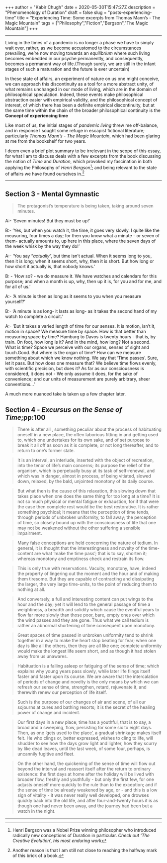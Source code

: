 +++
author = "Kabir Chugh"
date = 2020-05-30T15:47:27Z
description = "Phenomenology of Duration"
draft = false
slug = "posts-experiencing-time"
title = "Experiencing Time: Some excerpts from Thomas Mann’s - The Magic Mountain"
tags = ["Philosophy","Fiction","Bergson","The Magic Mountain"]
+++


---

Living in the times of a pandemic is no longer a phase we have to simply wait over, rather, as we become accustomed to the circumstances prevailing, we’re now moving towards an _equilibrium_ where such living becomes embedded in our psyche permanently, and consequently, becomes a permanent way of life.(Though surely, we are still in the infant stages of such a maturation and the future is ever uncertain)

In these state of affairs, an experiment of nature on us one might conceive, we can approach this discontinuity as a tool for a more abstract unity, of what remains unchanged in our mode of living, which are in the domain of philosophical speculation. Indeed, these events make philosophical abstraction easier with empirical validity, and the philosophical concept of interest, of which there has been a definite empirical discontinuity, but at the same time within the chain of the broader philosophical continuity is the **Concept of experiencing time**

Like most of us, the initial stages of _pandemic living_ threw me off-balance, and in response I sought some refuge in escapist fictional literature; particularly _Thomas Mann’s - The Magic Mountain_, which had been glaring at me from the bookshelf for two years.

I deem even a brief plot summary to be irrelevant in the scope of this essay, for what I am to discuss deals with a few excerpts from the book discussing the notion of *Time* and *Duration*, which provoked my fascination in both applying  the Philosophy of _Henri Bergson_[^1]; and being relevant to the state of affairs we have found ourselves in.[^2]

---

## Section 3 - Mental Gymnastic



> The protagonist’s temperature is being taken, taking around seven minutes.

A:- ’Seven minutes! But they must be up!’

B:- ‘Yes, but when you watch it, the time, it goes very slowly. I quite like the measuring, four times a day; for then you know what a minute - or seven of them- actually amounts to, up here in this place, where the seven days of the week whisk by the way they do!’

A:- ‘You say “_actually_”, but time isn’t actual. When it seems long to you, then it is long; when it seems short, why, then it is short. But how long or how short it actually is, that nobody knows.’

B: - ‘How so? - we do measure it. We have watches and calendars for this purpose; and when a month is up, why, then up it is, for you and for me, and for all of us.’

A:- ‘A minute is then as long as it seems to you when you measure yourself?’

B:- ‘A minute is as long- it lasts as long- as it takes the second hand of my watch to complete a circuit.’

A:- ‘But it takes a varied length of time for our senses. It is motion, isn’t it, motion in space? We measure time by space. How is that better than measuring space by time? Hamburg to Davos is twenty hours - that is, by train. On foot, how long is it? And in the mind, how long? Not a second. What is time? Space we perceive with our organs, senses of sight and touch.Good.  But where is the organ of time? How can we measure something about which we know nothing. We say that ‘Time passes’. Sure, let it pass. But how does one measure that? We believe time flows evenly, with scientific precision, but does it? As far as our consciousness is considered, it does not - We only assume it does, for the sake of convenience; and our units of measurement are purely arbitrary, sheer conventions…’

A much more nuanced take is taken up a few chapter later.

## Section 4 - _Excursus on the Sense of Time_;**pp:100**



> There is after all , something peculiar about the process of habituating oneself in a new place, the often laborious fitting in and getting used to, which one undertakes for its own sake, and of set purpose to break it all off as soon as it is complete, or not long thereafter, and to return to one’s former state.

> It is an interval, an interlude, inserted with the object of recreation, into the tenor of life’s main concerns; its purpose the relief of the organism, which is perpetually busy at its task of self-renewal, and which was in danger, almost in process, of being vitiated, slowed down, relaxed, by the bald, unjointed monotony of its daily course.

> But what then is the cause of this relaxation, this slowing down that takes place when one does the same thing for too long at a time? It is not so much physical or mental fatigue or exhaustion, for if that were the case then complete rest would be the best restorative. It is rather something psychical; It means that the perception of time tends, through periods of unbroken uniformity, to fall away; the perception of time, so closely bound up with the consciousness of life that one may not be weakened without the other suffering a sensible impairment.

> Many false conceptions are held concerning the nature of tedium. In general, it is thought that the interestingness and novelty of the time-content are what ‘make the time pass’; that is to say, shorten it; whereas monotony and emptiness check and restrain its flow.

> This is only true with reservations. Vacuity, monotony, have, indeed the property of lingering out the moment and the hour and of making them tiresome. But they are capable of contracting and dissipating the larger, the very large time-units, to the point of reducing them to nothing at all.

> And conversely, a full and interesting content can put wings to the hour and the day; yet it will lend to the general passage of time a weightiness, a breadth and solidity which cause the eventful years to flow far more slowly than those poor, bare, empty ones over which the wind passes and they are gone. Thus what we call tedium is rather an abnormal shortening of time consequent upon monotony.

> Great spaces of time passed in unbroken uniformity tend to shrink together in a way to make the heart stop beating for fear; when one day is like all the others, then they are all like one; complete uniformity would make the longest life seem short, and as though it had stolen away from us unawares.

> Habituation is a falling asleep or fatiguing of the sense of time; which explains why young years pass slowly, while later life flings itself faster and faster upon its course. We are aware that the intercalation of periods of change and novelty is the only means by which we can refresh our sense of time, strengthen, retard, rejuvenate it, and therewith renew our perception of life itself.

> Such is the purpose of our changes of air and scene, of all our sojourns at cures and bathing resorts; it is the secret of the healing power of change and incident.

> Our first days in a new place; time has a youthful, that is to say, a broad and a sweeping, flow, persisting for some six to eight days. Then, as one ‘gets used to the place’, a gradual shrinkage makes itself felt. He who clings or, better expressed, wishes to cling to life, will shudder to see how the days grow light and lighter, how they scurry by like dead leaves, until the last week, of some four, perhaps, is uncannily fugitive and fleet.

> On the other hand, the quickening of the sense of time will flow out beyond the interval and reassert itself after the return to ordinary existence: the first days at home after the holiday will be lived with broader flow, freshly and youthfully - but only the first few, for one adjusts oneself more quickly to the rule than to the exception; and if the sense of time be already weakened by age, or - and this is a low sign of vitality - it was never really well developed, one drowses quickly back into the old life, and after four-and-twenty hours it is as though one had never been away, and the journey had been but a watch in the night.

---

[^1]:	Henri Bergson was a Nobel Prize winning philosopher who introduced radically new conceptions of Duration in particular. *Check out ‘The Creative Evolution’, his most enduring work*

[^2]:	Another reason is that I am still not close to reaching the halfway mark of this brick of a book.

